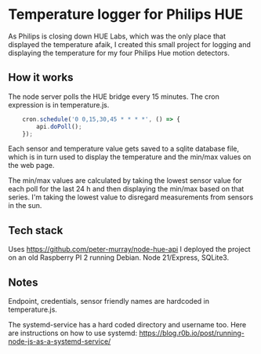 # Temperature logger for Philips HUE
As Philips is closing down HUE Labs, which was the only place that displayed the temperature afaik,
I created this small project for logging and displaying the temperature for my four Philips Hue motion detectors.

## How it works
The node server polls the HUE bridge every 15 minutes. The cron expression is in temperature.js.

```javascript
    cron.schedule('0 0,15,30,45 * * * *', () => {
        api.doPoll();
    });
```

Each sensor and temperature value gets saved to a sqlite database file, which is in turn used to display the 
temperature and the min/max values on the web page.

The min/max values are calculated by taking the lowest sensor value for each poll for the last 24 h and then
displaying the min/max based on that series. I'm taking the lowest value to disregard measurements
from sensors in the sun.

## Tech stack
Uses https://github.com/peter-murray/node-hue-api
I deployed the project on an old Raspberry PI 2 running Debian. Node 21/Express, SQLite3.

## Notes
Endpoint, credentials, sensor friendly names are hardcoded in temperature.js.

The systemd-service has a hard coded directory and username too.
Here are instructions on how to use systemd: https://blog.r0b.io/post/running-node-js-as-a-systemd-service/


